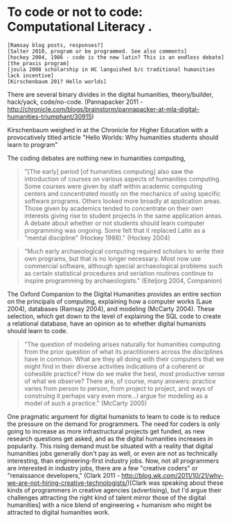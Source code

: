 # To code or not to code: Computational Literacy <a name="code-intro">.</a>


	[Ramsay blog posts, responses?]
	[Salter 2010, program or be programmed. See also comments]
	[hockey 2004, 1986 - code is the new latin? This is an endless debate]
	[the praxis program]
	[joula 2008 scholarship in HC languished b/c traditional humanities lack incentive]
	[Kirschenbaum 201? Hello worlds]


There are several binary divides in the digital humanities, theory/builder, hack/yack, code/no-code. (Pannapacker 2011 - http://chronicle.com/blogs/brainstorm/pannapacker-at-mla-digital-humanities-triumphant/30915)


Kirschenbaum weighed in at the Chronicle for Higher Education with a provocatively titled article "Hello Worlds: Why humanities students should learn to program"

The coding debates are nothing new in humanities computing,

> "[The early] period [of humanities computing] also saw the introduction of courses on various aspects of humanities computing. Some courses were given by staff within academic computing centers and concentrated mostly on the mechanics of using specific software programs. Others looked more broadly at application areas. Those given by academics tended to concentrate on their own interests giving rise to student projects in the same application areas. A debate about whether or not students should learn computer programming was ongoing. Some felt that it replaced Latin as a "mental discipline" (Hockey 1986)." (Hockey 2004) 



> "Much early archaeological computing required scholars to write their own programs, but that is no longer necessary. Most now use commercial software, although special archaeological problems such as certain statistical procedures and seriation routines
continue to inspire programming by archaeologists." (Eiteljorg 2004, Companion)

The Oxford Companion to the Digital Humanities provides an entire section on the principals of computing, explaining how a computer works (Laue 2004), databases (Ramsay 2004), and modeling (McCarty 2004). These selection, which get down to the level of explaining the SQL code to create a relational database, have an opinion as to whether digital humanists should learn to code. 


> "The question of modeling arises naturally for humanities computing from the prior question of what its practitioners across the disciplines have in common. What are they all doing with their computers that we might find in their diverse activities indications of a coherent or cohesible practice? How do we make the best, most productive sense of what we observe? There are, of course, many answers: practice varies from person to person, from project to project, and ways of construing it perhaps vary even more...I argue for modeling as a model of such a practice." (McCarty 2005)


One pragmatic argument for digital humanists to learn to code is to reduce the pressure on the demand for programmers. The need for coders is only going to increase as more infrastructural projects get funded, as new research questions get asked, and as the digital humanities increases in popularity. This rising demand must be situated with a reality that digital humanities jobs generally don't pay as well, or even are not as technically interesting, than engineering-first industry jobs. Now, not all programmers are interested in industry jobs, there are a few "creative coders" or "renaissance developers," (Clark 2011 - http://blog.wk.com/2011/10/21/why-we-are-not-hiring-creative-technologists/)[Clark was speaking about these kinds of programmers in creative agencies (advertising), but I'd argue their challenges attracting the right kind of talent mirror those of the digital humanities] with a nice blend of engineering + humanism who might be attracted to digital humanities work. 